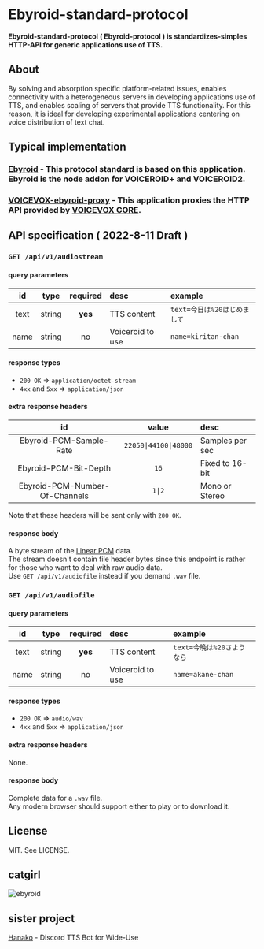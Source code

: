 # Ebyroid-standard-protocol
**Ebyroid-standard-protocol ( Ebyroid-protocol ) is standardizes-simples HTTP-API for generic applications use of TTS.**  
## About

By solving and absorption specific platform-related issues, enables connectivity with a heterogeneous servers in developing applications use of TTS, and enables scaling of servers that provide TTS functionality. 
For this reason, it is ideal for developing experimental applications centering on voice distribution of text chat.

## Typical implementation
### [Ebyroid](https://github.com/nanokina/ebyroid) - This protocol standard is based on this application. Ebyroid is the node addon for VOICEROID+ and VOICEROID2.

### [VOICEVOX-ebyroid-proxy](https://github.com/Ebycow/VOICEVOX-ebyroid-proxy) - This application proxies the HTTP API provided by [VOICEVOX CORE](https://github.com/VOICEVOX/voicevox_core).

## API specification ( 2022-8-11 Draft )

### `GET /api/v1/audiostream`

#### query parameters

|  id   |  type  | required | desc             | example                      |
| :---: | :----: | :------: | :--------------- | :--------------------------- |
| text  | string | **yes**  | TTS content      | `text=今日は%20はじめまして` |
| name  | string |    no    | Voiceroid to use | `name=kiritan-chan`          |

#### response types

- `200 OK` => `application/octet-stream`
- `4xx` and `5xx` => `application/json`

#### extra response headers

|               id               |        value        | desc            |
| :----------------------------: | :-----------------: | :-------------- |
|    Ebyroid-PCM-Sample-Rate     | `22050\|44100\|48000` | Samples per sec |
|     Ebyroid-PCM-Bit-Depth      |        `16`         | Fixed to 16-bit |
| Ebyroid-PCM-Number-Of-Channels |        `1\|2`        | Mono or Stereo  |

Note that these headers will be sent only with `200 OK`.

#### response body

A byte stream of the [Linear PCM](http://soundfile.sapp.org/doc/WaveFormat/) data.\
The stream doesn't contain file header bytes since this endpoint is rather for those who want to deal with raw audio data.\
Use `GET /api/v1/audiofile` instead if you demand `.wav` file.

### `GET /api/v1/audiofile`

#### query parameters

|  id   |  type  | required | desc             | example                    |
| :---: | :----: | :------: | :--------------- | :------------------------- |
| text  | string | **yes**  | TTS content      | `text=今晩は%20さようなら` |
| name  | string |    no    | Voiceroid to use | `name=akane-chan`          |

#### response types

- `200 OK` => `audio/wav`
- `4xx` and `5xx` => `application/json`

#### extra response headers

None.

#### response body

Complete data for a `.wav` file.\
Any modern browser should support either to play or to download it.

## License
MIT. See LICENSE.

## catgirl

![ebyroid](https://user-images.githubusercontent.com/24854132/76497659-c90dc080-647e-11ea-9249-33bcc8d74f64.png)

## sister project
[Hanako](https://www.github.com/Ebycow/hanako) - Discord TTS Bot for Wide-Use